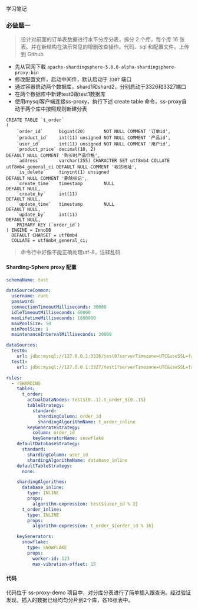 学习笔记

### 必做题一

> 设计对前面的订单表数据进行水平分库分表，拆分 2 个库，每个库 16 张表。并在新结构在演示常见的增删改查操作。代码、sql 和配置文件，上传到 Github

- 先从官网下载 `apache-shardingsphere-5.0.0-alpha-shardingsphere-proxy-bin`
- 修改配置文件，启动中间件，默认启动于 `3307` 端口
- 通过容器启动两个数据库，shard1和shard2，分别启动于3326和3327端口
- 在两个数据库中新建test0跟test1数据库
- 使用mysql客户端连接ss-proxy，执行下述 create table 命令，ss-proxy自动于两个库中按照规则新建分表

```mysql
CREATE TABLE `t_order`
(
    `order_id`      bigint(20)       NOT NULL COMMENT '订单id',
    `product_id`    int(11) unsigned NOT NULL COMMENT '产品id',
    `user_id`       int(11) unsigned NOT NULL COMMENT '用户id',
    `product_price` decimal(10, 2)                                                DEFAULT NULL COMMENT '购买时产品价格',
    `address`       varchar(255) CHARACTER SET utf8mb4 COLLATE utf8mb4_general_ci DEFAULT NULL COMMENT '收货地址',
    `is_delete`     tinyint(1) unsigned                                           DEFAULT NULL COMMENT '删除标记',
    `create_time`   timestamp        NULL                                         DEFAULT NULL,
    `create_by`     int(11)                                                       DEFAULT NULL,
    `update_time`   timestamp        NULL                                         DEFAULT NULL,
    `update_by`     int(11)                                                       DEFAULT NULL,
    PRIMARY KEY (`order_id`)
) ENGINE = InnoDB
  DEFAULT CHARSET = utf8mb4
  COLLATE = utf8mb4_general_ci;
```

> 命令行中好像不能正确处理utf-8，注释乱码

#### Sharding-Sphere proxy 配置

```yaml
schemaName: test

dataSourceCommon:
  username: root
  password:
  connectionTimeoutMilliseconds: 30000
  idleTimeoutMilliseconds: 60000
  maxLifetimeMilliseconds: 1800000
  maxPoolSize: 50
  minPoolSize: 1
  maintenanceIntervalMilliseconds: 30000

dataSources:
  test0:
    url: jdbc:mysql://127.0.0.1:3326/test0?serverTimezone=UTC&useSSL=false
  test1:
    url: jdbc:mysql://127.0.0.1:3327/test1?serverTimezone=UTC&useSSL=false

rules:
  - !SHARDING
    tables:
      t_order:
        actualDataNodes: test${0..1}.t_order_${0..15}
        tableStrategy:
          standard:
            shardingColumn: order_id
            shardingAlgorithmName: t_order_inline
        keyGenerateStrategy:
          column: order_id
          keyGeneratorName: snowflake
    defaultDatabaseStrategy:
      standard:
        shardingColumn: user_id
        shardingAlgorithmName: database_inline
    defaultTableStrategy:
      none:

    shardingAlgorithms:
      database_inline:
        type: INLINE
        props:
          algorithm-expression: test${user_id % 2}
      t_order_inline:
        type: INLINE
        props:
          algorithm-expression: t_order_${order_id % 16}

    keyGenerators:
      snowflake:
        type: SNOWFLAKE
        props:
          worker-id: 123
          max-vibration-offset: 15
```

#### 代码

代码位于 ss-proxy-demo 项目中，对分库分表进行了简单插入跟查询。经过验证发现，插入的数据已经均匀分片到2个库，各16张表中。